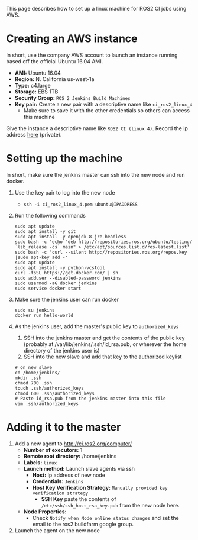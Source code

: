 This page describes how to set up a linux machine for ROS2 CI jobs using AWS.

# Creating an AWS instance
In short, use the company AWS account to launch an instance running based off the official Ubuntu 16.04 AMI.

* **AMI:** Ubuntu 16.04
* **Region:** N. California us-west-1a
* **Type:** c4.large
* **Storage:** EBS 1TB
* **Security Group:** `ROS 2 Jenkins Build Machines`
* **Key pair:** Create a new pair with a descriptive name like `ci_ros2_linux_4`
  * Make sure to save it with the other credentials so others can access this machine

Give the instance a descriptive name like `ROS2 CI (linux 4)`.
Record the ip address [here](https://docs.google.com/spreadsheets/d/1OSwqbE3qPF8v3HSMr8JOaJ6r4QOiQFk6pwgaudXVE-4/edit#gid=0) (private).

# Setting up the machine
In short, make sure the jenkins master can ssh into the new node and run docker.

1. Use the key pair to log into the new node
   * `ssh -i ci_ros2_linux_4.pem ubuntu@IPADDRESS`
1. Run the following commands
    
    ```
    sudo apt update
    sudo apt install -y git
    sudo apt install -y openjdk-8-jre-headless
    sudo bash -c 'echo "deb http://repositories.ros.org/ubuntu/testing/ `lsb_release -cs` main" > /etc/apt/sources.list.d/ros-latest.list'
    sudo bash -c 'curl --silent http://repositories.ros.org/repos.key |sudo apt-key add -'
    sudo apt update
    sudo apt install -y python-vcstool
    curl -fsSL https://get.docker.com/ | sh
    sudo adduser --disabled-password jenkins
    sudo usermod -aG docker jenkins
    sudo service docker start
    ```
1. Make sure the jenkins user can run docker
    
    ```
    sudo su jenkins
    docker run hello-world
    ```
1. As the jenkins user, add the master's public key to `authorized_keys`
    1. SSH into the jenkins master and get the contents of the public key (probably at /var/lib/jenkins/.ssh/id_rsa.pub, or wherever the home directory of the jenkins user is)
    2. SSH into the new slave and add that key to the authorized keylist
    ```
    # on new slave
    cd /home/jenkins/
    mkdir .ssh
    chmod 700 .ssh
    touch .ssh/authorized_keys
    chmod 600 .ssh/authorized_keys
    # Paste id_rsa.pub from the jenkins master into this file
    vim .ssh/authorized_keys
    ```

# Adding it to the master
1. Add a new agent to http://ci.ros2.org/computer/
    * **Number of executors:** 1
    * **Remote root directory:** /home/jenkins
    * **Labels:** `linux`
    * **Launch method:** Launch slave agents via ssh
      * **Host:** Ip address of new node
      * **Credentials:** `Jenkins`
      * **Host Key Verification Strategy:** `Manually provided key verification strategy`
        * **SSH Key** paste the contents of `/etc/ssh/ssh_host_rsa_key.pub` from the new node here.
     * **Node Properties:**
       * Check `Notify when Node online status changes` and set the email to the ros2 buildfarm google group.
2. Launch the agent on the new node